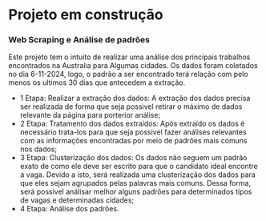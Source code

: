 # Projeto em construção


### Web Scraping e Análise de padrões

Este projeto tem o intuito de realizar uma análise dos principais trabalhos encontrados na Australia para Algumas cidades. 
Os dados foram coletados no dia 6-11-2024, logo, o padrão a ser encontrado terá relação com  pelo menos os ultimos 30 dias que antecedem a extração.

- 1 Etapa: Realizar a extração dos dados: A extração dos dados precisa ser realizada de forma que seja possivel retirar o máximo de dados relevante da página para porterior análise;
- 2 Etapa: Tratamento dos dados extraídos: Após extraído os dados é necessário trata-los para que seja possivel fazer análises relevantes com as informações encontradas por meio de padrões mais comuns nos dados;
- 3 Etapa: Clusterização dos dados: Os dados não seguem um padrão exato de como ele deve ser escrito para que o candidato ideal encontre a vaga. Devido a isto, será realizada uma clusterização dos dados para que eles sejam agrupados pelas palavras mais comuns. Dessa forma, será possivel análisar melhor alguns padrões para determinados tipos de vagas e determinadas cidades;
- 4 Etapa: Análise dos padrões.

 
